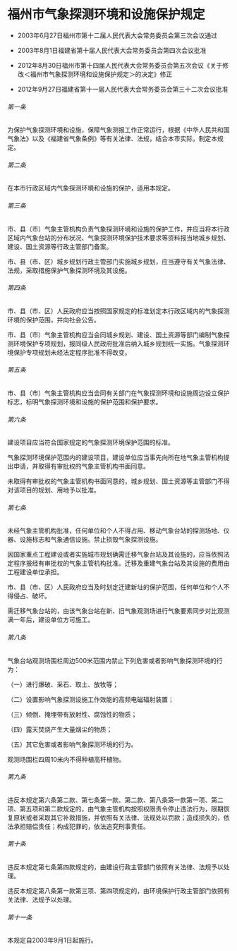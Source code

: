 # 福州市气象探测环境和设施保护规定

- 2003年6月27日福州市第十二届人民代表大会常务委员会第三次会议通过

- 2003年8月1日福建省第十届人民代表大会常务委员会第四次会议批准

- 2012年8月30日福州市第十四届人民代表大会常务委员会第五次会议《关于修改＜福州市气象探测环境和设施保护规定＞的决定》修正

- 2012年9月27日福建省第十一届人民代表大会常务委员会第三十二次会议批准

<!-- INFO END -->

###### 第一条

为保护气象探测环境和设施，保障气象测报工作正常运行，根据《中华人民共和国气象法》以及《福建省气象条例》等有关法律、法规，结合本市实际，制定本规定。

###### 第二条

在本市行政区域内气象探测环境和设施的保护，适用本规定。

###### 第三条

市、县（市）气象主管机构负责气象探测环境和设施的保护工作，并应当将本行政区域内气象台站的分布状况、气象探测环境保护技术要求等资料报当地城乡规划、建设、国土资源等行政主管部门备案。

市、县（市、区）城乡规划行政主管部门实施城乡规划，应当遵守有关气象法律、法规，采取措施保护气象探测环境及其设施。

###### 第四条

市、县（市、区）人民政府应当按照国家规定的标准划定本行政区域内的气象探测环境的保护范围，并向社会公告。

市、县（市）气象主管机构应当会同城乡规划、建设、国土资源等部门编制气象探测环境保护专项规划，报同级人民政府批准后纳入城乡规划统一实施。气象探测环境保护专项规划未经法定程序批准不得改变。

###### 第五条

市、县（市）气象主管机构应当会同有关部门在气象探测环境和设施周边设立保护标志，标明气象探测环境和设施的保护范围和保护要求。

###### 第六条

建设项目应当符合国家规定的气象探测环境保护范围的标准。

气象探测环境保护范围内的建设项目，建设单位应当事先向所在地气象主管机构提出申请，并取得有审批权的气象主管机构书面同意。

未取得有审批权的气象主管机构书面同意的，城乡规划、国土资源等主管部门不得对该项目的规划、用地予以批准。

###### 第七条

未经气象主管机构批准，任何单位和个人不得占用、移动气象台站的探测场地、仪器、设施标志和气象通信设施。禁止损毁气象探测设施。

因国家重点工程建设或者实施城市规划确需迁移气象台站及其设施的，应当依照法定程序报经有审批权的气象主管机构批准。迁移及重建气象台站及其设施的费用由工程建设单位承担。

市、县（市、区）人民政府应当及时划定迁建新址的保护范围，任何单位和个人不得侵占、破坏。

需迁移气象台站的，由该气象台站在新、旧气象观测场进行气象要素同步对比观测满一年后，建设单位方可施工。

###### 第八条

气象台站观测场围栏周边500米范围内禁止下列危害或者影响气象探测环境的行为：

（一）进行爆破、采石、取土、放牧等；

（二）设置影响气象探测设施工作效能的高频电磁辐射装置；

（三）倾倒、掩埋带有放射性、腐蚀性的物质；

（四）露天焚烧产生大量烟尘的物质；

（五）其它危害或者影响气象探测环境的行为。

观测场围栏四周10米内不得种植高秆植物。

###### 第九条

违反本规定第六条第二款、第七条第一款、第二款、第八条第一款第一项、第二项、第五项和第二款规定的，由气象主管机构按照权限责令停止违法行为，限期恢复原状或者采取其它补救措施，并依照有关法律、法规处以罚款；造成损失的，依法承担赔偿责任；构成犯罪的，依法追究刑事责任。

###### 第十条

违反本规定第七条第四款规定的，由建设行政主管部门依照有关法律、法规予以处理。

违反本规定第八条第一款第三项、第四项规定的，由环境保护行政主管部门依照有关法律、法规予以处理。

###### 第十一条

本规定自2003年9月1日起施行。
